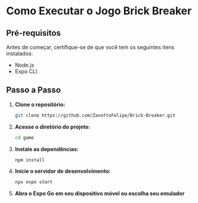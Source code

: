 # Como Executar o Jogo Brick Breaker

## Pré-requisitos

Antes de começar, certifique-se de que você tem os seguintes itens instalados:

- Node.js
- Expo CLI

## Passo a Passo

1. **Clone o repositório:**
   ```bash
   git clone https://github.com/ZanottoFelipe/Brick-Breaker.git

2. **Acesse o diretório do projeto:**   
    ```bash
   cd game

3. **Instale as dependências:**   
    ```bash
    npm install

4. **Inicie o servidor de desenvolvimento:**   
    ```bash
    npx expo start

5. **Abra o Expo Go em seu dispositivo móvel ou escolha seu emulador**   
  